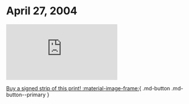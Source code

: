 # April 27, 2004

![](https://www.achewood.com/comic.php?date=04272004)

[Buy a signed strip of this print! :material-image-frame:](https://achewood-holiday-pop-up.myshopify.com/products/strip#04272004){ .md-button .md-button--primary }
